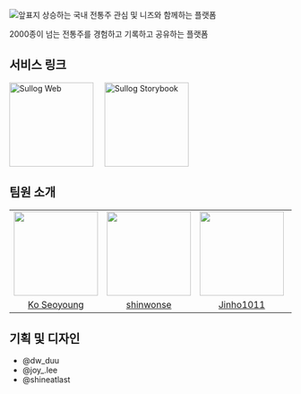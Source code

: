 ![앞표지](https://github.com/sullog-official/sullog-client/assets/62709718/76479cef-3432-4003-a10f-eb4230465bb4)
상승하는 국내 전통주 관심 및 니즈와 함께하는 플랫폼

2000종이 넘는 전통주를 경험하고 기록하고 공유하는 플랫폼

## 서비스 링크

<div style="display: flex; flex-direction: row; gap: 20px;">
    <a href="https://sullog-client.vercel.app/" >
        <img alt="Sullog Web" src="https://github.com/sullog-official/sullog-client/assets/62709718/9187f59d-ae26-46e5-8dbd-8a97bc9e9e68" style="width: 150px; height: 150px"/>
    </a>
    <a href="https://sullog-official.github.io/sullog-client/">
        <img alt="Sullog Storybook" src="https://github.com/sullog-official/sullog-client/assets/62709718/77535dca-1d6c-47d6-a4d2-d796fc82fdee" style="width:150px; height: 150px"/>
    </a>
</div>

## 팀원 소개

<table>
  <tr>
    <td align="center" width="200px" height="150px">
      <img src="https://github.com/sullog-official/sullog-client/assets/62709718/dcac6c55-9702-4c1d-9df5-7d470920210b" width="150px;" alt=""/>
    </td>
    <td align="center" width="200px" height="150px">
      <img src="https://user-images.githubusercontent.com/62709718/208676001-b838be17-a6da-4954-8382-7b537a359f2a.png" width="150px;" alt=""/>
    </td>
    <td align="center" width="200px" height="150px">
      <img src="https://github.com/sullog-official/sullog-client/assets/62709718/7ce2d3d1-33e9-4d2e-91d3-b84fa54b37a6" width="150px;" alt=""/>
    </td>  
    <td align="center" width="1000px" height="150px">
      <img src="https://github.com/sullog-official/sullog-client/assets/62709718/5b7ed212-d505-4a42-a491-c7e8c5008fbd" width="150px;" alt=""/>
    </td>
    <td align="center" width="200px" height="150px">
      <img src="https://github.com/sullog-official/sullog-client/assets/62709718/3614563b-5768-497d-9815-7c3474c6c69c" width="150px;" alt=""/>
    </td>
  </tr>
  <tr>    
    <td align="center">
      <a href="https://github.com/syoung125">
        <div>Ko Seoyoung</div>
      </a>
    </td>
    <td align="center">
      <a href="https://github.com/shinwonse">
        <div>shinwonse</div>
      </a>
    </td>
    <td align="center">
      <a href="https://github.com/Jinho1011">
        <div>Jinho1011</div>
      </a>
    </td>   
    <td align="center">
      <a href="https://github.com/cnpcnp99">
        <div>JJ_</div>
      </a>
    </td>
    <td align="center">
      <a href="https://github.com/seungyeonchoi">
        <div>seungyeonchoi</div>
      </a>
    </td>
  </tr>
</table>

## 기획 및 디자인
- @dw_duu
- @joy_.lee
- @shineatlast

